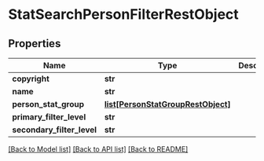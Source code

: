 # StatSearchPersonFilterRestObject

## Properties
Name | Type | Description | Notes
------------ | ------------- | ------------- | -------------
**copyright** | **str** |  | [optional] 
**name** | **str** |  | [optional] 
**person_stat_group** | [**list[PersonStatGroupRestObject]**](PersonStatGroupRestObject.md) |  | [optional] 
**primary_filter_level** | **str** |  | [optional] 
**secondary_filter_level** | **str** |  | [optional] 

[[Back to Model list]](../README.md#documentation-for-models) [[Back to API list]](../README.md#documentation-for-api-endpoints) [[Back to README]](../README.md)

